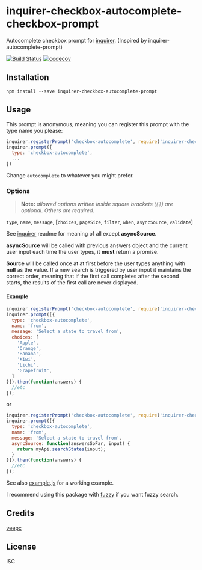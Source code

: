 # inquirer-checkbox-autocomplete-checkbox-prompt

Autocomplete checkbox prompt for [inquirer](https://github.com/SBoudrias/Inquirer.js). (Inspired by inquirer-autocomplete-prompt)

[![Build Status](https://travis-ci.org/VeepC/inquirer-checkbox-autocomplete-prompt.svg?branch=master)](https://travis-ci.org/VeepC/inquirer-checkbox-autocomplete-prompt) [![codecov](https://codecov.io/gh/VeepC/inquirer-checkbox-autocomplete-prompt/branch/master/graph/badge.svg)](https://codecov.io/gh/VeepC/inquirer-checkbox-autocomplete-prompt)

## Installation

```
npm install --save inquirer-checkbox-autocomplete-prompt
```

## Usage


This prompt is anonymous, meaning you can register this prompt with the type name you please:

```javascript
inquirer.registerPrompt('checkbox-autocomplete', require('inquirer-checkbox-autocomplete-prompt'));
inquirer.prompt({
  type: 'checkbox-autocomplete',
  ...
})
```

Change `autocomplete` to whatever you might prefer.

### Options

> **Note:** _allowed options written inside square brackets (`[]`) are optional. Others are required._

`type`, `name`, `message`, [`choices`, `pageSize`, `filter`, `when`, `asyncSource`, `validate`]

See [inquirer](https://github.com/SBoudrias/Inquirer.js) readme for meaning of all except **asyncSource**.

**asyncSource** will be called with previous answers object and the current user input each time the user types, it **must** return a promise.

**Source** will be called once at at first before the user types anything with **null** as the value. If a new search is triggered by user input it maintains the correct order, meaning that if the first call completes after the second starts, the results of the first call are never displayed.


#### Example

```javascript
inquirer.registerPrompt('checkbox-autocomplete', require('inquirer-checkbox-autocomplete-prompt'));
inquirer.prompt([{
  type: 'checkbox-autocomplete',
  name: 'from',
  message: 'Select a state to travel from',
  choices: [
    'Apple',
    'Orange',
    'Banana',
    'Kiwi',
    'Lichi',
    'Grapefruit',
  ]
}]).then(function(answers) {
  //etc
});
```

or

```javascript
inquirer.registerPrompt('checkbox-autocomplete', require('inquirer-checkbox-autocomplete-prompt'));
inquirer.prompt([{
  type: 'checkbox-autocomplete',
  name: 'from',
  message: 'Select a state to travel from',
  asyncSource: function(answersSoFar, input) {
    return myApi.searchStates(input);
  }
}]).then(function(answers) {
  //etc
});
```

See also [example.js]() for a working example.

I recommend using this package with [fuzzy](https://www.npmjs.com/package/fuzzy) if you want fuzzy search. 

## Credits
[veepc](https://github.com/veepc/)

## License

ISC
